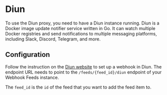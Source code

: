 # Diun

To use the Diun proxy, you need to have a Diun instance running. Diun is a Docker image update notifier service written
in Go. It can watch multiple Docker registries and send notifications to multiple messaging platforms, including Slack,
Discord, Telegram, and more.

## Configuration

Follow the instruction on the <a href="https://crazymax.dev/diun/notif/webhook/" target="_blank">Diun website</a> to set
up a webhook in Diun. The endpoint URL needs to point to the `/feeds/{feed_id}/diun` endpoint of your Webhook Feeds
instance.

The `feed_id` is the `id` of the feed that you want to add the feed item to.
